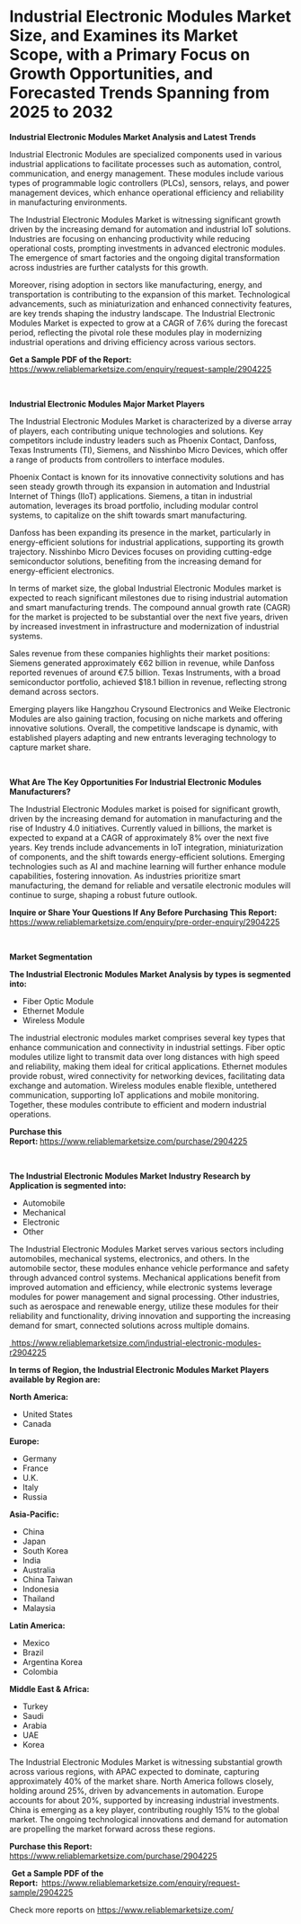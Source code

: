 <p><h1>Industrial Electronic Modules Market Size, and Examines its Market Scope, with a Primary Focus on Growth Opportunities, and Forecasted Trends Spanning from 2025 to 2032</h1></p><p><strong>Industrial Electronic Modules Market Analysis and Latest Trends</strong></p>
<p><p>Industrial Electronic Modules are specialized components used in various industrial applications to facilitate processes such as automation, control, communication, and energy management. These modules include various types of programmable logic controllers (PLCs), sensors, relays, and power management devices, which enhance operational efficiency and reliability in manufacturing environments. </p><p>The Industrial Electronic Modules Market is witnessing significant growth driven by the increasing demand for automation and industrial IoT solutions. Industries are focusing on enhancing productivity while reducing operational costs, prompting investments in advanced electronic modules. The emergence of smart factories and the ongoing digital transformation across industries are further catalysts for this growth.</p><p>Moreover, rising adoption in sectors like manufacturing, energy, and transportation is contributing to the expansion of this market. Technological advancements, such as miniaturization and enhanced connectivity features, are key trends shaping the industry landscape. The Industrial Electronic Modules Market is expected to grow at a CAGR of 7.6% during the forecast period, reflecting the pivotal role these modules play in modernizing industrial operations and driving efficiency across various sectors.</p></p>
<p><strong>Get a Sample PDF of the Report:&nbsp;</strong> <a href="https://www.reliablemarketsize.com/enquiry/request-sample/2904225?utm_campaign=2941&utm_medium=2&utm_source=Github&utm_content=ia&utm_term=12032025&utm_id=industrial-electronic-modules">https://www.reliablemarketsize.com/enquiry/request-sample/2904225</a></p>
<p>&nbsp;</p>
<p><strong>Industrial Electronic Modules Major Market Players</strong></p>
<p><p>The Industrial Electronic Modules Market is characterized by a diverse array of players, each contributing unique technologies and solutions. Key competitors include industry leaders such as Phoenix Contact, Danfoss, Texas Instruments (TI), Siemens, and Nisshinbo Micro Devices, which offer a range of products from controllers to interface modules. </p><p>Phoenix Contact is known for its innovative connectivity solutions and has seen steady growth through its expansion in automation and Industrial Internet of Things (IIoT) applications. Siemens, a titan in industrial automation, leverages its broad portfolio, including modular control systems, to capitalize on the shift towards smart manufacturing.</p><p>Danfoss has been expanding its presence in the market, particularly in energy-efficient solutions for industrial applications, supporting its growth trajectory. Nisshinbo Micro Devices focuses on providing cutting-edge semiconductor solutions, benefiting from the increasing demand for energy-efficient electronics.</p><p>In terms of market size, the global Industrial Electronic Modules market is expected to reach significant milestones due to rising industrial automation and smart manufacturing trends. The compound annual growth rate (CAGR) for the market is projected to be substantial over the next five years, driven by increased investment in infrastructure and modernization of industrial systems.</p><p>Sales revenue from these companies highlights their market positions: Siemens generated approximately €62 billion in revenue, while Danfoss reported revenues of around €7.5 billion. Texas Instruments, with a broad semiconductor portfolio, achieved $18.1 billion in revenue, reflecting strong demand across sectors.</p><p>Emerging players like Hangzhou Crysound Electronics and Weike Electronic Modules are also gaining traction, focusing on niche markets and offering innovative solutions. Overall, the competitive landscape is dynamic, with established players adapting and new entrants leveraging technology to capture market share.</p></p>
<p>&nbsp;</p>
<p><strong>What Are The Key Opportunities For Industrial Electronic Modules Manufacturers?</strong></p>
<p><p>The Industrial Electronic Modules market is poised for significant growth, driven by the increasing demand for automation in manufacturing and the rise of Industry 4.0 initiatives. Currently valued in billions, the market is expected to expand at a CAGR of approximately 8% over the next five years. Key trends include advancements in IoT integration, miniaturization of components, and the shift towards energy-efficient solutions. Emerging technologies such as AI and machine learning will further enhance module capabilities, fostering innovation. As industries prioritize smart manufacturing, the demand for reliable and versatile electronic modules will continue to surge, shaping a robust future outlook.</p></p>
<p><strong>Inquire or Share Your Questions If Any Before Purchasing This Report:</strong> <a href="https://www.reliablemarketsize.com/enquiry/pre-order-enquiry/2904225?utm_campaign=2941&utm_medium=2&utm_source=Github&utm_content=ia&utm_term=12032025&utm_id=industrial-electronic-modules">https://www.reliablemarketsize.com/enquiry/pre-order-enquiry/2904225</a></p>
<p>&nbsp;</p>
<p><strong>Market Segmentation</strong></p>
<p><strong>The Industrial Electronic Modules Market Analysis by types is segmented into:</strong></p>
<p><ul><li>Fiber Optic Module</li><li>Ethernet Module</li><li>Wireless Module</li></ul></p>
<p><p>The industrial electronic modules market comprises several key types that enhance communication and connectivity in industrial settings. Fiber optic modules utilize light to transmit data over long distances with high speed and reliability, making them ideal for critical applications. Ethernet modules provide robust, wired connectivity for networking devices, facilitating data exchange and automation. Wireless modules enable flexible, untethered communication, supporting IoT applications and mobile monitoring. Together, these modules contribute to efficient and modern industrial operations.</p></p>
<p><strong>Purchase this Report:&nbsp;</strong><a href="https://www.reliablemarketsize.com/purchase/2904225?utm_campaign=2941&utm_medium=2&utm_source=Github&utm_content=ia&utm_term=12032025&utm_id=industrial-electronic-modules">https://www.reliablemarketsize.com/purchase/2904225</a></p>
<p>&nbsp;</p>
<p><strong>The Industrial Electronic Modules Market Industry Research by Application is segmented into:</strong></p>
<p><ul><li>Automobile</li><li>Mechanical</li><li>Electronic</li><li>Other</li></ul></p>
<p><p>The Industrial Electronic Modules Market serves various sectors including automobiles, mechanical systems, electronics, and others. In the automobile sector, these modules enhance vehicle performance and safety through advanced control systems. Mechanical applications benefit from improved automation and efficiency, while electronic systems leverage modules for power management and signal processing. Other industries, such as aerospace and renewable energy, utilize these modules for their reliability and functionality, driving innovation and supporting the increasing demand for smart, connected solutions across multiple domains.</p></p>
<p><a href="https://www.reliablemarketsize.com/industrial-electronic-modules-r2904225?utm_campaign=2941&utm_medium=2&utm_source=Github&utm_content=ia&utm_term=12032025&utm_id=industrial-electronic-modules">&nbsp;https://www.reliablemarketsize.com/industrial-electronic-modules-r2904225</a></p>
<p><strong>In terms of Region, the Industrial Electronic Modules Market Players available by Region are:</strong></p>
<p>
    <p> <strong> North America: </strong>
        <ul>
            <li>United States</li>
            <li>Canada</li>
        </ul>
        </p> 
    <p> <strong> Europe: </strong>
        <ul>
            <li>Germany</li>
            <li>France</li>
            <li>U.K.</li>
            <li>Italy</li>
            <li>Russia</li>
        </ul>
        </p> 
    <p> <strong> Asia-Pacific: </strong>
        <ul>
            <li>China</li>
            <li>Japan</li>
            <li>South Korea</li>
            <li>India</li>
            <li>Australia</li>
            <li>China Taiwan</li>
            <li>Indonesia</li>
            <li>Thailand</li>
            <li>Malaysia</li>
        </ul>
        </p> 
    <p> <strong> Latin America: </strong>
        <ul>
            <li>Mexico</li>
            <li>Brazil</li>
            <li>Argentina Korea</li>
            <li>Colombia</li>
        </ul>
        </p> 
    <p> <strong> Middle East & Africa: </strong>
        <ul>
            <li>Turkey</li>
            <li>Saudi</li>
            <li>Arabia</li>
            <li>UAE</li>
            <li>Korea</li>
        </ul>
    </p>
    </p>
<p><p>The Industrial Electronic Modules Market is witnessing substantial growth across various regions, with APAC expected to dominate, capturing approximately 40% of the market share. North America follows closely, holding around 25%, driven by advancements in automation. Europe accounts for about 20%, supported by increasing industrial investments. China is emerging as a key player, contributing roughly 15% to the global market. The ongoing technological innovations and demand for automation are propelling the market forward across these regions.</p></p>
<p><strong>Purchase this Report: </strong><a href="https://www.reliablemarketsize.com/purchase/2904225?utm_campaign=2941&utm_medium=2&utm_source=Github&utm_content=ia&utm_term=12032025&utm_id=industrial-electronic-modules">https://www.reliablemarketsize.com/purchase/2904225</a></p>
<p>&nbsp;<strong>Get a Sample PDF of the Report:&nbsp;&nbsp;</strong><a href="https://www.reliablemarketsize.com/enquiry/request-sample/2904225?utm_campaign=2941&utm_medium=2&utm_source=Github&utm_content=ia&utm_term=12032025&utm_id=industrial-electronic-modules">https://www.reliablemarketsize.com/enquiry/request-sample/2904225</a></p>
<p><strong></strong></p>
<p>Check more reports on <a href="https://www.reliablemarketsize.com/?utm_campaign=2941&utm_medium=2&utm_source=Github&utm_content=ia&utm_term=12032025&utm_id=industrial-electronic-modules">https://www.reliablemarketsize.com/</a></p>